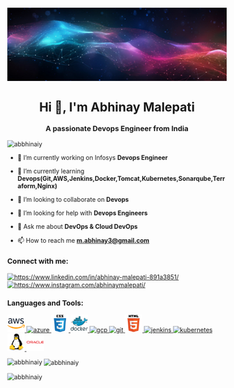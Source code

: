 ![logo](https://github.com/Abbhinaiy/Abbhinaiy/blob/main/modern.jpg)

<h1 align="center">Hi 👋, I'm Abhinay Malepati</h1>
<h3 align="center">A passionate Devops Engineer from India</h3>
<img src="https://drive.google.com/file/d/1vyViDzJmYbzNK6XsX8sfgayx9ApiMYmH/view?usp=drive_link" width="300px" align="right" alt="">

<p align="left"> <img src="https://komarev.com/ghpvc/?username=abbhinaiy&label=Profile%20views&color=0e75b6&style=flat" alt="abbhinaiy" /> </p>

- 🔭 I’m currently working on Infosys **Devops Engineer**

- 🌱 I’m currently learning **Devops(Git,AWS,Jenkins,Docker,Tomcat,Kubernetes,Sonarqube,Terraform,Nginx)**

- 👯 I’m looking to collaborate on **Devops**

- 🤝 I’m looking for help with **Devops Engineers**

- 💬 Ask me about **DevOps & Cloud DevOps**

- 📫 How to reach me **m.abhinay3@gmail.com**

<h3 align="left">Connect with me:</h3>
<p align="left">
<a href="https://linkedin.com/in/https://www.linkedin.com/in/abhinay-malepati-891a3851/" target="blank"><img align="center" src="https://raw.githubusercontent.com/rahuldkjain/github-profile-readme-generator/master/src/images/icons/Social/linked-in-alt.svg" alt="https://www.linkedin.com/in/abhinay-malepati-891a3851/" height="30" width="40" /></a>
<a href="https://instagram.com/https://www.instagram.com/abhinaymalepati/" target="blank"><img align="center" src="https://raw.githubusercontent.com/rahuldkjain/github-profile-readme-generator/master/src/images/icons/Social/instagram.svg" alt="https://www.instagram.com/abhinaymalepati/" height="30" width="40" /></a>
</p>

<h3 align="left">Languages and Tools:</h3>
<p align="left"> <a href="https://aws.amazon.com" target="_blank" rel="noreferrer"> <img src="https://raw.githubusercontent.com/devicons/devicon/master/icons/amazonwebservices/amazonwebservices-original-wordmark.svg" alt="aws" width="40" height="40"/> </a> <a href="https://azure.microsoft.com/en-in/" target="_blank" rel="noreferrer"> <img src="https://www.vectorlogo.zone/logos/microsoft_azure/microsoft_azure-icon.svg" alt="azure" width="40" height="40"/> </a> <a href="https://www.w3schools.com/css/" target="_blank" rel="noreferrer"> <img src="https://raw.githubusercontent.com/devicons/devicon/master/icons/css3/css3-original-wordmark.svg" alt="css3" width="40" height="40"/> </a> <a href="https://www.docker.com/" target="_blank" rel="noreferrer"> <img src="https://raw.githubusercontent.com/devicons/devicon/master/icons/docker/docker-original-wordmark.svg" alt="docker" width="40" height="40"/> </a> <a href="https://cloud.google.com" target="_blank" rel="noreferrer"> <img src="https://www.vectorlogo.zone/logos/google_cloud/google_cloud-icon.svg" alt="gcp" width="40" height="40"/> </a> <a href="https://git-scm.com/" target="_blank" rel="noreferrer"> <img src="https://www.vectorlogo.zone/logos/git-scm/git-scm-icon.svg" alt="git" width="40" height="40"/> </a> <a href="https://www.w3.org/html/" target="_blank" rel="noreferrer"> <img src="https://raw.githubusercontent.com/devicons/devicon/master/icons/html5/html5-original-wordmark.svg" alt="html5" width="40" height="40"/> </a> <a href="https://www.jenkins.io" target="_blank" rel="noreferrer"> <img src="https://www.vectorlogo.zone/logos/jenkins/jenkins-icon.svg" alt="jenkins" width="40" height="40"/> </a> <a href="https://kubernetes.io" target="_blank" rel="noreferrer"> <img src="https://www.vectorlogo.zone/logos/kubernetes/kubernetes-icon.svg" alt="kubernetes" width="40" height="40"/> </a> <a href="https://www.linux.org/" target="_blank" rel="noreferrer"> <img src="https://raw.githubusercontent.com/devicons/devicon/master/icons/linux/linux-original.svg" alt="linux" width="40" height="40"/> </a> <a href="https://www.oracle.com/" target="_blank" rel="noreferrer"> <img src="https://raw.githubusercontent.com/devicons/devicon/master/icons/oracle/oracle-original.svg" alt="oracle" width="40" height="40"/> </a> </p>

<p><img align="left" src="https://github-readme-stats.vercel.app/api/top-langs?username=abbhinaiy&show_icons=true&locale=en&layout=compact" alt="abbhinaiy" /></p>

<p>&nbsp;<img align="center" src="https://github-readme-stats.vercel.app/api?username=abbhinaiy&show_icons=true&locale=en" alt="abbhinaiy" /></p>

<p><img align="center" src="https://github-readme-streak-stats.herokuapp.com/?user=abbhinaiy&" alt="abbhinaiy" /></p>
